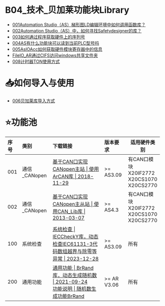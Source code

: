 # B04_技术_贝加莱功能块Library

- [001Automation Studio（AS）梯形图LD编辑环境中如何调用函数库？](001Automation%20Studio（AS）梯形图LD编辑环境中如何调用函数库？.md)
- [002Automation Studio（AS）中，如何寻找Safetydesigner的库？](002Automation%20Studio（AS）中，如何寻找Safetydesigner的库？.md)
- [003如何通过程序获取硬件上的序列号](003如何通过程序获取硬件上的序列号.md)
- [004AS有什么功能块可以读到当前PLC型号吗](004AS有什么功能块可以读到当前PLC型号吗.md)
- [005AsIOAcc如何获取硬件模块寄存器中的信息](005AsIOAcc如何获取硬件模块寄存器中的信息.md)
- [FileIO_AR通过CIFS访问windows共享文件夹](../B02_技术_AutomationRuntime/010AR通过CIFS访问windows共享文件夹.md)
- [008计时器TON使用方式](008计时器TON使用方式.md)

# 📥如何导入与使用

- [006贝加莱库导入方式](006贝加莱库导入方式.md)

# ⭐功能池

| 序号 | 类别 | 下载链接 | 版本要求 | 适用硬件类别 |
| :--- | :--- | :--- | :--- | ---- |
| 001 | 通信_CANopen | [基于CAN口实现CANopen主站 \| 使用ArCAN库 \| 2018-11-29](/B04_技术_贝加莱功能库Library/FILES/000B04_技术_贝加莱功能块Library/DEMO-CANopen-ArCAN-Master-AS43-2018-11-29.zip ':ignore') | >= AS3.09 | 有CAN口模块<br>X20IF2772<br>X20CS1070<br>X20CS2770 |
| 002 | 通信_CANopen | [基于CAN口实现CANopen主从站 \| 使用CAN_Lib库 \| 2013-03-07](/B04_技术_贝加莱功能库Library/FILES/000B04_技术_贝加莱功能块Library/DEMO-CAN-CANopen-Master-Slave-AS309-Demo-2013-03-07.zip ':ignore') | >= AS4.3 | 有CAN口模块<br>X20IF2772<br>X20CS1070<br>X20CS2770 |
| 100 | 系统检查 | [系统检查 \| IECCheckY库，动态检查IEC61131-3代码数组越界与除零等异常 \| 2023-12-28](/B04_技术_贝加莱功能库Library/FILES/000B04_技术_贝加莱功能块Library/DEMO-IECCheckY-2023-12-28.zip ':ignore') | >= AS3.09 | 所有 |
| 200 | 通用功能 | [通用功能 \| BrRand库，动态生成随机数 \| 2021-09-24](/B04_技术_贝加莱功能库Library/FILES/000B04_技术_贝加莱功能块Library/BrRand-2021-09-24.zip ':ignore')<br>[功能说明 \| 随机数生成功能BrRand](007随机数生成功能BrRand.md) | >= AR V3.06 | 所有 |
